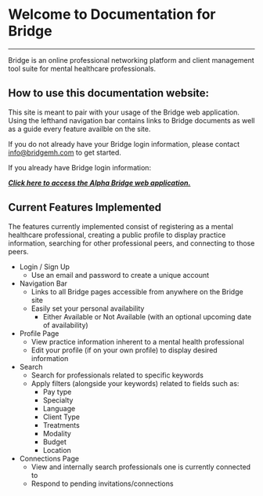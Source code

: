 # Welcome to Documentation for Bridge

---

Bridge is an online professional networking platform and client management tool suite for mental healthcare professionals. 

## How to use this documentation website:

This site is meant to pair with your usage of the Bridge web application.
Using the lefthand navigation bar contains links to Bridge documents as well as a guide every feature availble on the site.

If you do not already have your Bridge login information, please contact <info@bridgemh.com> to get started.

If you already have Bridge login information:

[_**Click here to access the Alpha Bridge web application.**_](https://bridge-front-end.appspot.com/ "Bridge's Login Landing")

## Current Features Implemented

The features currently implemented consist of registering as a mental healthcare professional, creating a public profile to display practice information, searching for other professional peers, and connecting to those peers.

- Login / Sign Up
    - Use an email and password to create a unique account
- Navigation Bar
    - Links to all Bridge pages accessible from anywhere on the Bridge site
    - Easily set your personal availability
        - Either Available or Not Available (with an optional upcoming date of availability) 
- Profile Page
    - View practice information inherent to a mental health professional
    - Edit your profile (if on your own profile) to display desired information
- Search
    - Search for professionals related to specific keywords 
    - Apply filters (alongside your keywords) related to fields such as:
        - Pay type
        - Specialty
        - Language
        - Client Type
        - Treatments
        - Modality
        - Budget
        - Location
- Connections Page
    - View and internally search professionals one is currently connected to
    - Respond to pending invitations/connections

